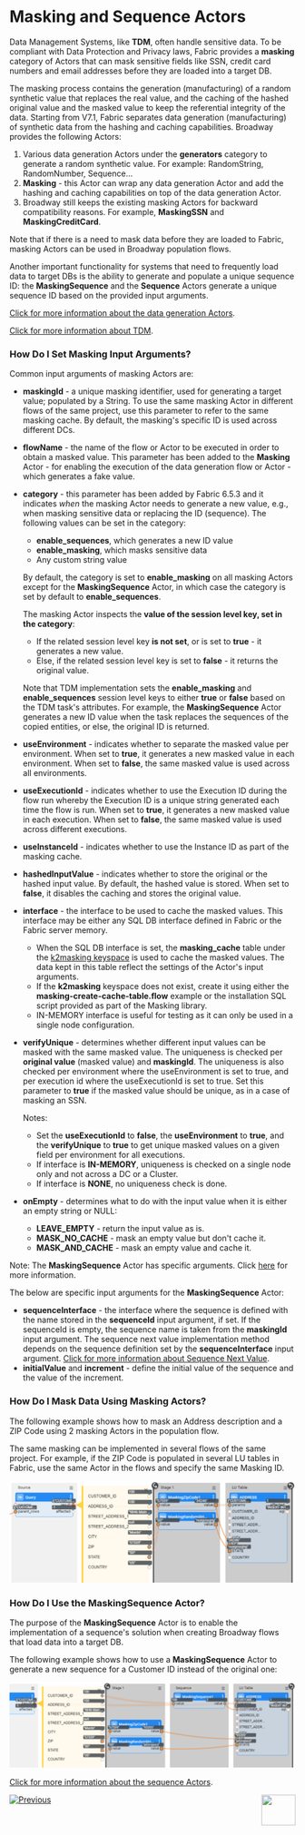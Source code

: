 # Masking and Sequence Actors

Data Management Systems, like **TDM**, often handle sensitive data. To be compliant with Data Protection and Privacy laws, Fabric provides a **masking** category of Actors that can mask sensitive fields like SSN, credit card numbers and email addresses before they are loaded into a target DB.

The masking process contains the generation (manufacturing) of a random synthetic value that replaces the real value, and the caching of the hashed original value and the masked value to keep the referential integrity of the data. Starting from V7.1, Fabric separates data generation (manufacturing) of synthetic data from the hashing and caching capabilities. Broadway provides the following Actors:

1. Various data generation Actors under the **generators** category to generate a random synthetic value. For example: RandomString, RandomNumber, Sequence...
2. **Masking**  - this Actor can wrap any data generation Actor and add the hashing and caching capabilities on top of the data generation Actor.
3. Broadway still keeps the existing masking Actors for backward compatibility reasons. For example, **MaskingSSN** and **MaskingCreditCard**. 

Note that if there is a need to mask data before they are loaded to Fabric, masking Actors can be used in Broadway population flows.

Another important functionality for systems that need to frequently load data to target DBs is the ability to generate and populate a unique sequence ID: the **MaskingSequence**  and the **Sequence** Actors generate a unique sequence ID based on the provided input arguments.

[Click for more information about the data generation Actors](07a_data_generators_actors.md).

[Click for more information about TDM](/articles/TDM/tdm_overview/01_tdm_overview.md). 

### How Do I Set Masking Input Arguments?

Common input arguments of masking Actors are:

* **maskingId** - a unique masking identifier, used for generating a target value; populated by a String. To use the same masking Actor in different flows of the same project, use this parameter to refer to the same masking cache. By default, the masking's specific ID is used across different DCs.
* **flowName** - the name of the flow or Actor to be executed in order to obtain a masked value. This parameter has been added to the **Masking** Actor - for enabling the execution of the data generation flow or Actor - which generates a fake value.
  
* **category** - this parameter has been added by Fabric 6.5.3 and it indicates *when* the masking Actor needs to generate a new value, e.g., when masking sensitive data or replacing the ID (sequence). The following values can be set in the category:
  
  - **enable_sequences**, which generates a new ID value
  - **enable_masking**, which masks sensitive data
  - Any custom string value 
  
   By default, the category is set to **enable_masking** on all masking Actors except for the **MaskingSequence** Actor, in which case the category is set by default to **enable_sequences**.
  
   The masking Actor inspects the **value of the session level key, set in the category**:
  
   - If the related session level key **is not set**, or is set to **true** - it generates a new value.    
   - Else, if the related session level key is set to **false** - it returns the original value.
  
   Note that TDM implementation sets the **enable_masking** and **enable_sequences** session level keys to either **true** or **false** based on the TDM task's attributes. For example, the **MaskingSequence** Actor generates a new ID value when the task replaces the sequences of the copied entities, or else, the original ID is returned. 
  
* **useEnvironment** - indicates whether to separate the masked value per environment. When set to **true**, it generates a new masked value in each environment. When set to **false**, the same masked value is used across all environments. 
* **useExecutionId** - indicates whether to use the Execution ID during the flow run whereby the Execution ID is a unique string generated each time the flow is run. When set to **true**, it generates a new masked value in each execution. When set to **false**, the same masked value is used across different executions.
* **useInstanceId** - indicates whether to use the Instance ID as part of the masking cache. 
* **hashedInputValue** - indicates whether to store the original or the hashed input value. By default, the hashed value is stored. When set to **false**, it disables the caching and stores the original value.
* **interface** - the interface to be used to cache the masked values. This interface may be either any SQL DB interface defined in Fabric or the Fabric server memory. 
  * When the SQL DB interface is set, the **masking_cache** table under the [k2masking keyspace](/articles/02_fabric_architecture/06_cassandra_keyspaces_for_fabric.md) is used to cache the masked values. The data kept in this table reflect the settings of the Actor's input arguments.
  * If the **k2masking** keyspace does not exist, create it using either the **masking-create-cache-table.flow** example or the installation SQL script provided as part of the Masking library. 
  * IN-MEMORY interface is useful for testing as it can only be used in a single node configuration.
* **verifyUnique** - determines whether different input values can be masked with the same masked value. The uniqueness is checked per **original value** (masked value) and **maskingId**. The uniqueness is also checked per environment where the useEnvironment is set to true, and per execution id where the useExecutionId is set to true. Set this parameter to **true** if the masked value should be unique, as in a case of masking an SSN.

  Notes:
    * Set the **useExecutionId** to **false**, the **useEnvironment** to **true**, and the **verifyUnique** to **true** to get unique masked values on a given field per environment for all executions.
    * If interface is **IN-MEMORY**, uniqueness is checked on a single node only and not across a DC or a Cluster.
    * If interface is **NONE**, no uniqueness check is done.

* **onEmpty** - determines what to do with the input value when it is either an empty string or NULL:

  * **LEAVE_EMPTY** - return the input value as is.
  * **MASK_NO_CACHE** - mask an empty value but don't cache it.
  * **MASK_AND_CACHE** - mask an empty value and cache it.

 Note: The **MaskingSequence** Actor has specific arguments. Click [here](08_sequence_implementation_guide.md#sequence-next-value) for more information.

The below are specific input arguments for the **MaskingSequence** Actor:

* **sequenceInterface** - the interface where the sequence is defined with the name stored in the **sequenceId** input argument, if set. If the sequenceId is empty, the sequence name is taken from the **maskingId** input argument. The sequence next value implementation method depends on the sequence definition set by the **sequenceInterface** input argument. [Click for more information about Sequence Next Value](08_sequence_implementation_guide.md#sequence-next-value).
* **initialValue** and **increment** - define the initial value of the sequence and the value of the increment. 

### How Do I Mask Data Using Masking Actors?

The following example shows how to mask an Address description and a ZIP Code using 2 masking Actors in the population flow. 

The same masking can be implemented in several flows of the same project. For example, if the ZIP Code is populated in several LU tables in Fabric, use the same Actor in the flows and specify the same Masking ID.

![image](../images/99_actors_07_1.PNG)

### How Do I Use the MaskingSequence Actor?

The purpose of the **MaskingSequence** Actor is to enable the implementation of a sequence's solution when creating Broadway flows that load data into a target DB.

The following example shows how to use a **MaskingSequence** Actor to generate a new sequence for a Customer ID instead of the original one:

![image](../images/99_actors_07_2.PNG)

[Click for more information about the sequence Actors](08_sequence_implementation_guide.md).


[![Previous](/articles/images/Previous.png)](06_error_handling_actors.md)[<img align="right" width="60" height="54" src="/articles/images/Next.png">](07a_data_generators_actors.md)
